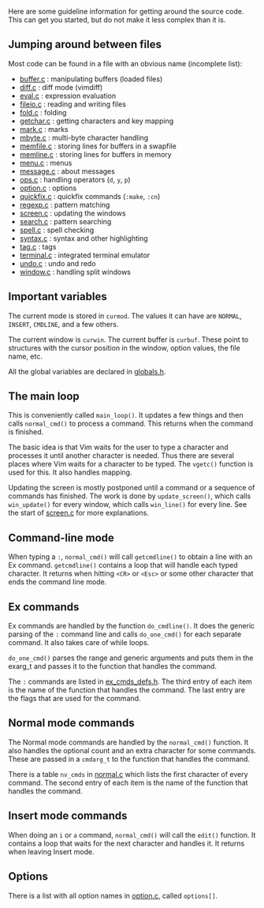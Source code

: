 Here are some guideline information for getting around the source code. This
can get you started, but do not make it less complex than it is.

## Jumping around between files

Most code can be found in a file with an obvious name (incomplete list):

* [buffer.c](../../source/nvim/buffer.c)
  : manipulating buffers (loaded files)
* [diff.c](../../source/nvim/diff.c)
  : diff mode (vimdiff)
* [eval.c](../../source/nvim/eval.c)
  : expression evaluation
* [fileio.c](../../source/nvim/fileio.c)
  : reading and writing files
* [fold.c](../../source/nvim/fold.c)
  : folding
* [getchar.c](../../source/nvim/getchar.c)
  : getting characters and key mapping
* [mark.c](../../source/nvim/mark.c)
  : marks
* [mbyte.c](../../source/nvim/mbyte.c)
  : multi-byte character handling
* [memfile.c](../../source/nvim/memfile.c)
  : storing lines for buffers in a swapfile
* [memline.c](../../source/nvim/memline.c)
  : storing lines for buffers in memory
* [menu.c](../../source/nvim/menu.c)
  : menus
* [message.c](../../source/nvim/message.c)
  : about messages
* [ops.c](../../source/nvim/ops.c)
  : handling operators (`d`, `y`, `p`)
* [option.c](../../source/nvim/option.c)
  : options
* [quickfix.c](../../source/nvim/quickfix.c)
  : quickfix commands (`:make`, `:cn`)
* [regexp.c](../../source/nvim/regexp.c)
  : pattern matching
* [screen.c](../../source/nvim/screen.c)
  : updating the windows
* [search.c](../../source/nvim/search.c)
  : pattern searching
* [spell.c](../../source/nvim/spell.c)
  : spell checking
* [syntax.c](../../source/nvim/syntax.c)
  : syntax and other highlighting
* [tag.c](../../source/nvim/tag.c)
  : tags
* [terminal.c](../../source/nvim/terminal.c)
  : integrated terminal emulator
* [undo.c](../../source/nvim/undo.c)
  : undo and redo
* [window.c](../../source/nvim/window.c)
  : handling split windows

## Important variables

The current mode is stored in `curmod`. The values it can have are `NORMAL`,
`INSERT`, `CMDLINE`, and a few others.

The current window is `curwin`. The current buffer is `curbuf`. These point
to structures with the cursor position in the window, option values, the file
name, etc.

All the global variables are declared in
[globals.h](../../source/nvim/globals.h).


## The main loop

This is conveniently called `main_loop()`. It updates a few things and then
calls `normal_cmd()` to process a command. This returns when the command is
finished.

The basic idea is that Vim waits for the user to type a character and processes
it until another character is needed. Thus there are several places where Vim
waits for a character to be typed. The `vgetc()` function is used for this.
It also handles mapping.

Updating the screen is mostly postponed until a command or a sequence of
commands has finished. The work is done by `update_screen()`, which calls
`win_update()` for every window, which calls `win_line()` for every line.
See the start of [screen.c](../../source/nvim/screen.c) for more
explanations.

## Command-line mode

When typing a `:`, `normal_cmd()` will call `getcmdline()` to obtain a line
with an Ex command. `getcmdline()` contains a loop that will handle each
typed character. It returns when hitting `<CR>` or `<Esc>` or some other
character that ends the command line mode.

## Ex commands

Ex commands are handled by the function `do_cmdline()`. It does the generic
parsing of the `:` command line and calls `do_one_cmd()` for each separate
command. It also takes care of while loops.

`do_one_cmd()` parses the range and generic arguments and puts them in the
exarg_t and passes it to the function that handles the command.

The `:` commands are listed in [ex_cmds_defs.h](../../source/nvim/ex_cmds_defs.h).
The third entry of each item is the name of the function that handles the
command. The last entry are the flags that are used for the command.

## Normal mode commands

The Normal mode commands are handled by the `normal_cmd()` function. It also
handles the optional count and an extra character for some commands. These
are passed in a `cmdarg_t` to the function that handles the command.

There is a table `nv_cmds` in [normal.c](../../source/nvim/normal.c) which
lists the first character of every command. The second entry of each item
is the name of the function that handles the command.

## Insert mode commands

When doing an `i` or `a` command, `normal_cmd()` will call the `edit()`
function. It contains a loop that waits for the next character and handles
it. It returns when leaving Insert mode.

## Options

There is a list with all option names in
[option.c](../../source/nvim/option.c), called `options[]`.
